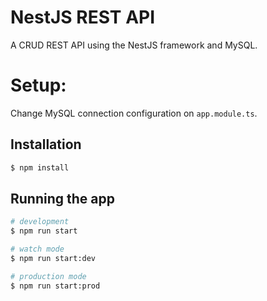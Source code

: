 # NestJS REST API

A CRUD REST API using the NestJS framework and MySQL.

# Setup:

Change MySQL connection configuration on `app.module.ts`.

## Installation

```bash
$ npm install
```

## Running the app

```bash
# development
$ npm run start

# watch mode
$ npm run start:dev

# production mode
$ npm run start:prod
```
